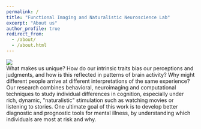 ```yaml
---
permalink: /
title: "Functional Imaging and Naturalistic Neuroscience Lab"
excerpt: "About us"
author_profile: true
redirect_from: 
  - /about/
  - /about.html
---
```

<img src="https://thefinnlab.github.io/images/whitemountains_crop.jpg">
<br>
What makes us unique? How do our intrinsic traits bias our perceptions and judgments, and how is this reflected in patterns of brain activity? Why might different people arrive at different interpretations of the same experience? Our research combines behavioral, neuroimaging and computational techniques to study individual differences in cognition, especially under rich, dynamic, "naturalistic" stimulation such as watching movies or listening to stories. One ultimate goal of this work is to develop better diagnostic and prognostic tools for mental illness, by understanding which individuals are most at risk and why.

